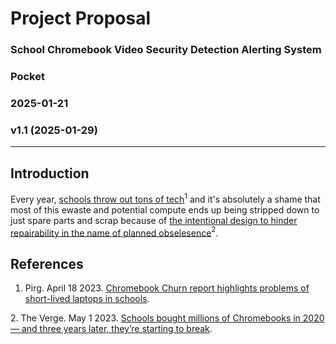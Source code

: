 # Project Proposal
### School Chromebook Video Security Detection Alerting System
### Pocket
### 2025-01-21
### v1.1 (2025-01-29)

---

## Introduction

Every year,
[schools throw out tons of tech][pirg_chromebook_trash]$^1$
and it's absolutely a shame that most of this ewaste and potential compute ends up being stripped down to just spare parts and scrap because of
[the intentional design to hinder repairability in the name of planned obselesence][verge_chromebook_trash]$^2$.


## References

[pirg_chromebook_trash]: https://pirg.org/edfund/resources/chromebook-churn-report-highlights-problems-of-short-lived-laptops-in-schools/
1. Pirg. April 18 2023. [Chromebook Churn report highlights problems of short-lived laptops in schools][pirg_chromebook_trash].

[verge_chromebook_trash]: https://www.theverge.com/2023/4/21/23691840/us-pirg-education-fund-report-investigation-chromebook-churn
2. The Verge. May 1 2023. [Schools bought millions of Chromebooks in 2020 — and three years later, they’re starting to break][verge_chromebook_trash].
